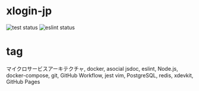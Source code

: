 # xlogin-jp

![test status](https://github.com/autoaim-jp/xlogin-jp/actions/workflows/test.yml/badge.svg)
![eslint status](https://github.com/autoaim-jp/xlogin-jp/actions/workflows/eslint.yml/badge.svg)

# tag
マイクロサービスアーキテクチャ, docker, asocial
jsdoc, eslint, Node.js, docker-compose, git, GitHub Workflow, jest
vim, PostgreSQL, redis, xdevkit, GitHub Pages

